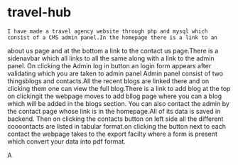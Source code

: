 # travel-hub
    I have made a travel agency website through php and mysql which consist of a CMS admin panel.In the homepage there is a link to an 
about us page and at the bottom a link to the contact us page.There is a sidenavbar which all links to all the 
same along with a link to the admin panel.
    On clicking the Admin log in button an login form appears after validating which you are taken to admin panel
    Admin panel consist of two thingsblogs and contacts.All the recent blogs are linked there and on clicking them
one can view the full blog.There is a link to add blog at the top on clickingit the webpage moves to add bllog page where
you can a blog which will be added in the blogs section.
     You can also contact the admin by the contact page whose link is in the homepage.All of its data is saved in backend.
Then on clicking the contacts button on left side all the different coooontacts are listed
in tabular format.on clicking the button next to each contact the webpage takes to the export facilty where a form is present which 
convert your data into pdf format.

A
